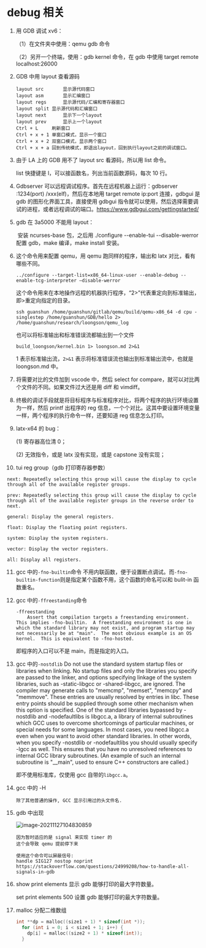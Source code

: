 # debug 相关

1. 用 GDB 调试 xv6：

   （1）在文件夹中使用：qemu gdb 命令

   （2）另开一个终端，使用：gdb kernel 命令，在 gdb 中使用 target remote localhost:26000

2. GDB 中用 layout 查看源码

   ```plain
   layout src		显示源代码窗口
   layout asm		显示汇编窗口
   layout regs		显示源代码/汇编和寄存器窗口
   layout split	显示源代码和汇编窗口
   layout next		显示下一个layout
   layout prev		显示上一个layout
   Ctrl + L		刷新窗口
   Ctrl + x + 1	单窗口模式，显示一个窗口
   Ctrl + x + 2	双窗口模式，显示两个窗口
   Ctrl + x + a	回到传统模式，即退出layout，回到执行layout之前的调试窗口。
   ```

3. 由于 LA 上的 GDB 用不了 layout src 看源码，所以用 list 命令。

   list 快捷键是 l，可以接函数名，列出当前函数源码，每次 10 行。

4. Gdbserver 可以远程调试程序。首先在远程机器上运行：gdbserver :1234(port) /xxx(elf)，然后在本地用 target remote ip:port 连接，gdbgui 是 gdb 的图形化界面工具，直接使用 gdbgui 指令就可以使用，然后选择需要调试的进程，或者远程调试的端口。https://www.gdbgui.com/gettingstarted/

5. gdb 在 3a5000 不能用 layout：

   ​	安装 ncurses-base 包，之后用 ./configure --enable-tui --disable-werror 配置 gdb，make 编译，make install 安装。

6. 这个命令用来配置 qemu，用 qemu 跑同样的程序，输出和 latx 对比，看有哪些不同。

   ```plain
   ../configure --target-list=x86_64-linux-user --enable-debug --enable-tcg-interpreter –disable-werror
   ```

   这个命令用来在本地操作远程的机器执行程序，“2>”代表重定向到标准输出，即>重定向指定的目录。

   ```plain
   ssh guanshun /home/guanshun/gitlab/qemu/build/qemu-x86_64 -d cpu -singlestep /home/guanshun/GDB/hello 2> /home/guanshun/research/loongson/qemu_log
   ```

   也可以将标准输出和标准错误流都输出到一个文件

   ```plain
   build_loongson/kernel.bin 1> loongson.md 2>&1
   ```

   1 表示标准输出流，`2>&1` 表示将标准错误流也输出到标准输出流中，也就是 loongson.md 中。

7. 将需要对比的文件加到 vscode 中，然后 select for compare，就可以对比两个文件的不同。如果文件过大还是用 diff 和 vimdiff。

8. 终极的调试手段就是将目标程序与标准程序对比，将两个程序的执行环境设置为一样，然后 printf 出程序的 reg 信息，一个个对比。这其中要设置环境变量一样，两个程序的执行命令一样，还要知道 reg 信息怎么打印。

9. latx-x64 的 bug：

   (1) 寄存器高位清 0；

   (2) 无效指令，或是 latx 没有实现，或是 capstone 没有实现；

10. tui reg group（gdb 打印寄存器参数）

   ```plain
   next: Repeatedly selecting this group will cause the display to cycle through all of the available register groups.

   prev: Repeatedly selecting this group will cause the display to cycle through all of the available register groups in the reverse order to next.

   general: Display the general registers.

   float: Display the floating point registers.

   system: Display the system registers.

   vector: Display the vector registers.

   all: Display all registers.
   ```

11. gcc 中的`-fno-builtin`命令
      不用内联函数，便于设置断点调试。而`-fno-builtin-function`则是指定某个函数不用，这个函数的命名可以和 bulit-in 函数重名。

12. gcc 中的`-ffreestanding`命令

    ```plain
    -ffreestanding
    	Assert that compilation targets a freestanding environment.  This implies -fno-builtin.  A freestanding environment is one in which the standard library may not exist, and program startup may not necessarily be at "main".  The most obvious example is an OS kernel.  This is equivalent to -fno-hosted.
    ```

    即程序的入口可以不是 main，而是指定的入口。

13. gcc 中的`-nostdlib`
        	Do not use the standard system startup files or libraries when linking.  No startup files and only the libraries you specify are passed to the linker, and options specifying linkage of the system libraries, such as -static-libgcc or -shared-libgcc, are ignored.
        	The compiler may generate calls to "memcmp", "memset", "memcpy" and "memmove".  These entries are usually resolved by entries in libc.  These entry points should be supplied through some other mechanism when this option is specified.
        	One of the standard libraries bypassed by -nostdlib and -nodefaultlibs is libgcc.a, a library of internal subroutines which GCC uses to overcome shortcomings of particular machines, or special needs for some languages.
        	In most cases, you need libgcc.a even when you want to avoid other standard libraries.  In other words, when you specify -nostdlib or -nodefaultlibs you should usually specify -lgcc as well.
               This ensures that you have no unresolved references to internal GCC library subroutines.  (An example of such an internal subroutine is "__main", used to ensure C++ constructors are called.)

    即不使用标准库，仅使用 gcc 自带的`libgcc.a`。

14. gcc 中的 -H

    ```plain
    除了其他普通的操作, GCC 显示引用过的头文件名.
    ```

15. gdb 中出现

    ![image-20211127104830859](/home/guanshun/.config/Typora/typora-user-images/image-20211127104830859.png)

    ```plain
    因为暂时适应的是 signal 来实现 timer 的
    这个会导致 qemu 提前停下来

    使用这个命令可以屏蔽信号:
    handle SIG127 nostop noprint
    https://stackoverflow.com/questions/24999208/how-to-handle-all-signals-in-gdb
    ```

16. show print elements 显示 gdb 能够打印的最大字符数量。

    set print elements 500 设置 gdb 能够打印的最大字符数量。

17. malloc 分配二维数组

    ```c
    int **dp = malloc((size1 + 1) * sizeof(int *));
      for (int i = 0; i < size1 + 1; i++) {
        dp[i] = malloc((size2 + 1) * sizeof(int));
      }
    ```
